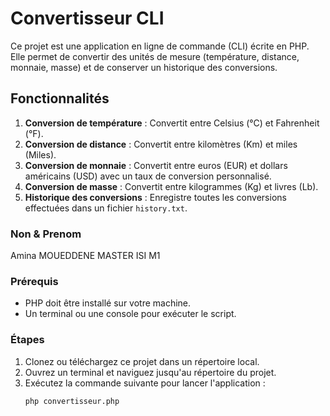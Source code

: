 # Convertisseur CLI

Ce projet est une application en ligne de commande (CLI) écrite en PHP. Elle permet de convertir des unités de mesure (température, distance, monnaie, masse) et de conserver un historique des conversions.

## Fonctionnalités

1. **Conversion de température** : Convertit entre Celsius (°C) et Fahrenheit (°F).
2. **Conversion de distance** : Convertit entre kilomètres (Km) et miles (Miles).
3. **Conversion de monnaie** : Convertit entre euros (EUR) et dollars américains (USD) avec un taux de conversion personnalisé.
4. **Conversion de masse** : Convertit entre kilogrammes (Kg) et livres (Lb).
5. **Historique des conversions** : Enregistre toutes les conversions effectuées dans un fichier `history.txt`.



### Non & Prenom
 Amina MOUEDDENE
  MASTER ISI M1 


### Prérequis
- PHP doit être installé sur votre machine.
- Un terminal ou une console pour exécuter le script.

### Étapes
1. Clonez ou téléchargez ce projet dans un répertoire local.
2. Ouvrez un terminal et naviguez jusqu'au répertoire du projet.
3. Exécutez la commande suivante pour lancer l'application :
   ```bash
   php convertisseur.php